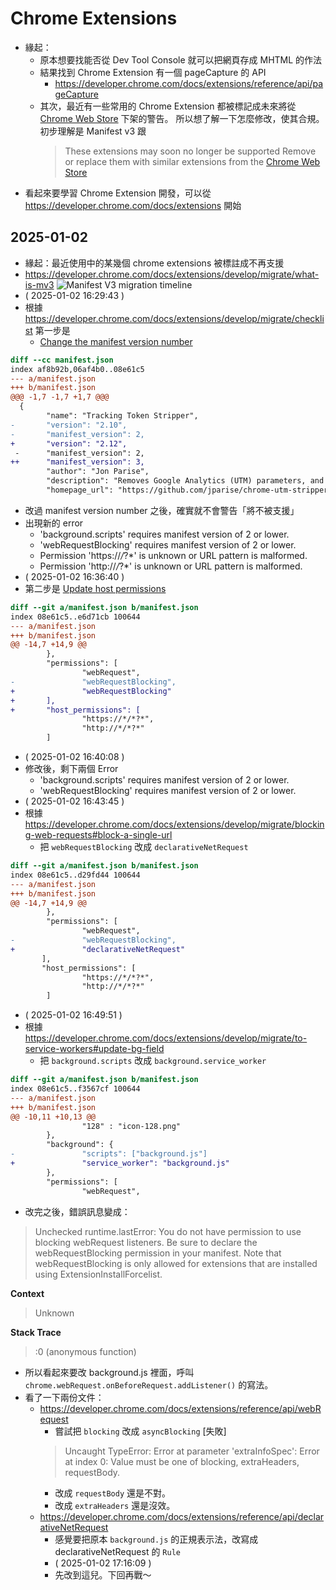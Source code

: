 # Chrome Extensions

- 緣起：
  - 原本想要找能否從 Dev Tool Console 就可以把網頁存成 MHTML 的作法
  - 結果找到 Chrome Extension 有一個 pageCapture 的 API
    - https://developer.chrome.com/docs/extensions/reference/api/pageCapture
  - 其次，最近有一些常用的 Chrome Extension 都被標記成未來將從 [Chrome Web Store](https://chromewebstore.google.com/category/extensions) 下架的警告。
    所以想了解一下怎麼修改，使其合規。初步理解是 Manifest v3 跟 
    > These extensions may soon no longer be supported
      Remove or replace them with similar extensions from the [Chrome Web Store](https://chromewebstore.google.com/category/extensions)
- 看起來要學習 Chrome Extension 開發，可以從 https://developer.chrome.com/docs/extensions 開始

## 2025-01-02

- 緣起：最近使用中的某幾個 chrome extensions 被標註成不再支援
- https://developer.chrome.com/docs/extensions/develop/migrate/what-is-mv3
![Manifest V3 migration timeline](https://developer.chrome.com/static/images/mv3-timeline_856.png)
- ( 2025-01-02 16:29:43 )
- 根據 https://developer.chrome.com/docs/extensions/develop/migrate/checklist 第一步是
  - [Change the manifest version number](https://developer.chrome.com/docs/extensions/develop/migrate/manifest#change-version)
```diff
diff --cc manifest.json
index af8b92b,06af4b0..08e61c5
--- a/manifest.json
+++ b/manifest.json
@@@ -1,7 -1,7 +1,7 @@@
  {
        "name": "Tracking Token Stripper",
-       "version": "2.10",
-       "manifest_version": 2,
+       "version": "2.12",
 -      "manifest_version": 2,
++      "manifest_version": 3,
        "author": "Jon Parise",
        "description": "Removes Google Analytics (UTM) parameters, and various other click tracking tokens, from URL query strings.",
        "homepage_url": "https://github.com/jparise/chrome-utm-stripper",
```
- 改過 manifest version number 之後，確實就不會警告「將不被支援」
- 出現新的 error
  - 'background.scripts' requires manifest version of 2 or lower.
  - 'webRequestBlocking' requires manifest version of 2 or lower.
  - Permission 'https://*/*?*' is unknown or URL pattern is malformed.
  - Permission 'http://*/*?*' is unknown or URL pattern is malformed.
- ( 2025-01-02 16:36:40 )
- 第二步是 [Update host permissions](https://developer.chrome.com/docs/extensions/develop/migrate/manifest#update-host-permissions)
```diff
diff --git a/manifest.json b/manifest.json
index 08e61c5..e6d71cb 100644
--- a/manifest.json
+++ b/manifest.json
@@ -14,7 +14,9 @@
        },
        "permissions": [
                "webRequest",
-               "webRequestBlocking",
+               "webRequestBlocking"
+       ],
+       "host_permissions": [
                "https://*/*?*",
                "http://*/*?*"
        ]
```
- ( 2025-01-02 16:40:08 )
- 修改後，剩下兩個 Error
  - 'background.scripts' requires manifest version of 2 or lower.
  - 'webRequestBlocking' requires manifest version of 2 or lower.
- ( 2025-01-02 16:43:45 )
- 根據 https://developer.chrome.com/docs/extensions/develop/migrate/blocking-web-requests#block-a-single-url
  - 把 `webRequestBlocking` 改成 `declarativeNetRequest`
```diff
diff --git a/manifest.json b/manifest.json
index 08e61c5..d29fd44 100644
--- a/manifest.json
+++ b/manifest.json
@@ -14,7 +14,9 @@
        },
        "permissions": [
                "webRequest",
-               "webRequestBlocking",
+               "declarativeNetRequest"
       ],
       "host_permissions": [
                "https://*/*?*",
                "http://*/*?*"
        ]
```
- ( 2025-01-02 16:49:51 )
- 根據 https://developer.chrome.com/docs/extensions/develop/migrate/to-service-workers#update-bg-field
  - 把 `background.scripts` 改成 `background.service_worker`
```diff
diff --git a/manifest.json b/manifest.json
index 08e61c5..f3567cf 100644
--- a/manifest.json
+++ b/manifest.json
@@ -10,11 +10,13 @@
                "128" : "icon-128.png"
        },
        "background": {
-               "scripts": ["background.js"]
+               "service_worker": "background.js"
        },
        "permissions": [
                "webRequest",
```
- 改完之後，錯誤訊息變成：
> Unchecked runtime.lastError: You do not have permission to use blocking webRequest listeners. Be sure to declare the webRequestBlocking permission in your manifest. Note that webRequestBlocking is only allowed for extensions that are installed using ExtensionInstallForcelist.

**Context**
> Unknown

**Stack Trace**
> :0 (anonymous function)

- 所以看起來要改 background.js 裡面，呼叫 `chrome.webRequest.onBeforeRequest.addListener()` 的寫法。
- 看了一下兩份文件：
  - https://developer.chrome.com/docs/extensions/reference/api/webRequest
    - 嘗試把 `blocking` 改成 `asyncBlocking` [失敗]
    > Uncaught TypeError: Error at parameter 'extraInfoSpec': Error at index 0: Value must be one of blocking, extraHeaders, requestBody.
    - 改成 `requestBody` 還是不對。
    - 改成 `extraHeaders` 還是沒效。
  - https://developer.chrome.com/docs/extensions/reference/api/declarativeNetRequest
    - 感覺要把原本 `background.js` 的正規表示法，改寫成 declarativeNetRequest 的 `Rule`
    - ( 2025-01-02 17:16:09 )
    - 先改到這兒。下回再戰～